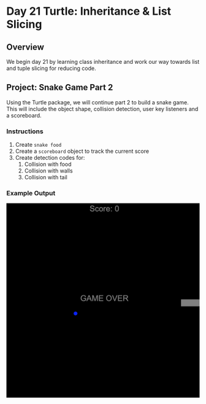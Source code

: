 # Day 21 Turtle: Inheritance & List Slicing

## Overview

   We begin day 21 by learning class inheritance and work our way towards list and tuple slicing for reducing code.

## Project: Snake Game Part 2

Using the Turtle package, we will continue part 2 to build a snake game. This will include the object shape, collision detection, user key listeners and a scoreboard.

### Instructions

1. Create `snake food`
2. Create a `scoreboard` object to track the current score
3. Create detection codes for:
   1. Collision with food
   2. Collision with walls
   3. Collision with tail

### Example Output

![Snake Game Part 2](Images/snake_game_part2.png)
